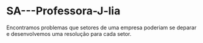 # SA---Professora-J-lia
Encontramos problemas que setores de uma empresa poderiam se deparar e desenvolvemos uma resolução para cada setor.

